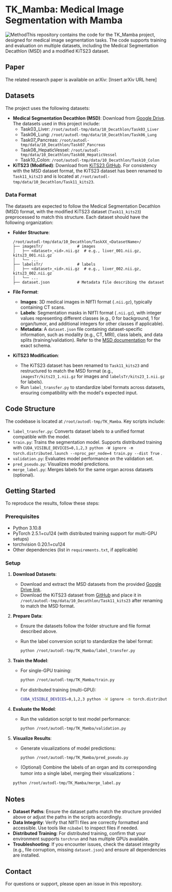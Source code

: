 # TK_Mamba: Medical Image Segmentation with Mamba

![Method](E:\medical_dataset\ACMMM\github\TK-Mamba\images\Method.png)This repository contains the code for the TK_Mamba project, designed for medical image segmentation tasks. The code supports training and evaluation on multiple datasets, including the Medical Segmentation Decathlon (MSD) and a modified KiTS23 dataset.

## Paper

The related research paper is available on arXiv: [Insert arXiv URL here]

## Datasets

The project uses the following datasets:

- **Medical Segmentation Decathlon (MSD)**: Download from [Google Drive](https://drive.google.com/drive/folders/1HqEgzS8BV2c7xYNrZdEAnrHk7osJJ--2). The datasets used in this project include:
  - Task03_Liver: `/root/autodl-tmp/data/10_Decathlon/Task03_Liver`
  - Task06_Lung: `/root/autodl-tmp/data/10_Decathlon/Task06_Lung`
  - Task07_Pancreas: `/root/autodl-tmp/data/10_Decathlon/Task07_Pancreas`
  - Task08_HepaticVessel: `/root/autodl-tmp/data/10_Decathlon/Task08_HepaticVessel`
  - Task10_Colon: `/root/autodl-tmp/data/10_Decathlon/Task10_Colon`
- **KiTS23 (Modified)**: Download from [KiTS23 GitHub](https://github.com/neheller/kits23). For consistency with the MSD dataset format, the KiTS23 dataset has been renamed to `Task11_kits23` and is located at `/root/autodl-tmp/data/10_Decathlon/Task11_kits23`.

### Data Format

The datasets are expected to follow the Medical Segmentation Decathlon (MSD) format, with the modified KiTS23 dataset (`Task11_kits23`) preprocessed to match this structure. Each dataset should have the following organization:

- **Folder Structure**:

  ```
  /root/autodl-tmp/data/10_Decathlon/TaskXX_<DatasetName>/
  ├── imagesTr/               # images
  │   ├── <dataset>_<id>.nii.gz  # e.g., liver_001.nii.gz, kits23_001.nii.gz
  │   └── ...
  ├── labelsTr/               # labels
  │   ├── <dataset>_<id>.nii.gz  # e.g., liver_002.nii.gz, kits23_002.nii.gz
  │   └── ...
  ├── dataset.json            # Metadata file describing the dataset
  ```

- **File Format**:

  - **Images**: 3D medical images in NIfTI format (`.nii.gz`), typically containing CT scans.
  - **Labels**: Segmentation masks in NIfTI format (`.nii.gz`), with integer values representing different classes (e.g., 0 for background, 1 for organ/tumor, and additional integers for other classes if applicable).
  - **Metadata**: A `dataset.json` file containing dataset-specific information, such as modality (e.g., CT, MRI), class labels, and data splits (training/validation). Refer to the [MSD documentation](http://medicaldecathlon.com/) for the exact schema.

- **KiTS23 Modification**:

  - The KiTS23 dataset has been renamed to `Task11_kits23` and restructured to match the MSD format (e.g., `imagesTr/kits23_1.nii.gz` for images and `labelsTr/kits23_1.nii.gz` for labels).
  - Run `label_transfer.py` to standardize label formats across datasets, ensuring compatibility with the model's expected input.

## Code Structure

The codebase is located at `/root/autodl-tmp/TK_Mamba`. Key scripts include:

- `label_transfer.py`: Converts dataset labels to a unified format compatible with the model.
- `train.py`: Trains the segmentation model. Supports distributed training with `CUDA_VISIBLE_DEVICES=0,1,2,3 python -W ignore -m torch.distributed.launch --nproc_per_node=4 train.py --dist True` .
- `validation.py`: Evaluates model performance on the validation set.
- `pred_pseudo.py`: Visualizes model predictions.
- `merge_label.py`: Merges labels for the same organ across datasets (optional).

## Getting Started

To reproduce the results, follow these steps:

### Prerequisites

- Python 3.10.8
- PyTorch 2.5.1+cu124 (with distributed training support for multi-GPU setups)
- torchvision 0.20.1+cu124
- Other dependencies (list in `requirements.txt`, if applicable)

### Setup

1. **Download Datasets**:

   - Download and extract the MSD datasets from the provided [Google Drive link](https://drive.google.com/drive/folders/1HqEgzS8BV2c7xYNrZdEAnrHk7osJJ--2).
   - Download the KiTS23 dataset from [GitHub](https://github.com/neheller/kits23) and place it in `/root/autodl-tmp/data/10_Decathlon/Task11_kits23` after renaming to match the MSD format.

2. **Prepare Data**:

   - Ensure the datasets follow the folder structure and file format described above.

   - Run the label conversion script to standardize the label format:

     ```bash
     python /root/autodl-tmp/TK_Mamba/label_transfer.py
     ```

3. **Train the Model**:

   - For single-GPU training:

     ```bash
     python /root/autodl-tmp/TK_Mamba/train.py
     ```

   - For distributed training (multi-GPU):

     ```bash
     CUDA_VISIBLE_DEVICES=0,1,2,3 python -W ignore -m torch.distributed.launch --nproc_per_node=4 train.py --dist True
     ```

3. **Evaluate the Model**:

   - Run the validation script to test model performance:

     ```bash
     python /root/autodl-tmp/TK_Mamba/validation.py
     ```

4. **Visualize Results**:

   - Generate visualizations of model predictions:

     ```bash
     python /root/autodl-tmp/TK_Mamba/pred_pseudo.py
     ```
	- (Optional) Combine the labels of an organ and its corresponding tumor into a single label, merging their visualizations：

     ```bash
     python /root/autodl-tmp/TK_Mamba/merge_label.py
     ```

## Notes

- **Dataset Paths**: Ensure the dataset paths match the structure provided above or adjust the paths in the scripts accordingly.
- **Data Integrity**: Verify that NIfTI files are correctly formatted and accessible. Use tools like `nibabel` to inspect files if needed.
- **Distributed Training**: For distributed training, confirm that your environment supports `torchrun` and has multiple GPUs available.
- **Troubleshooting**: If you encounter issues, check the dataset integrity (e.g., file corruption, missing `dataset.json`) and ensure all dependencies are installed.

## Contact

For questions or support, please open an issue in this repository.